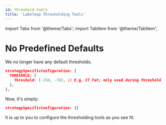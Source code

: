 ```yaml
---
id: threshold-tools
title: 'Labelmap Thresholding Tools'
---
```


import Tabs from '@theme/Tabs';
import TabItem from '@theme/TabItem';

# No Predefined Defaults

We no longer have any default thresholds.

```json
strategySpecificConfiguration: {
  THRESHOLD: {
    threshold: [-150, -70], // E.g. CT Fat; only used during threshold strategies.
  },
},
```

Now, it's simply:

```json
strategySpecificConfiguration: {}
```

It is up to you to configure the thresholding tools as you see fit.
